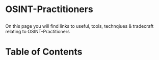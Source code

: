 # <p>OSINT-Practitioners</p>

On this page you will find links to useful, tools, technqiues & tradecraft relating to OSINT-Practitioners 
<br/>
# Table of Contents



